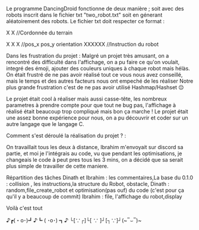Le programme DancingDroid fonctionne de deux manière ; soit avec des robots inscrit dans le fichier txt "two_robot.txt" soit en génerant aléatoirement des robots.
Le fichier txt doit respecter ce format :

X X //Cordonnée du terrain

X X X   //pos_x pos_y orientation
XXXXXX  //Instruction du robot



Dans les frustration du projet :
Malgré un projet très amusant, on a rencontré des difficulté dans l'affichage, on a pu faire ce qu'on voulait, integré des émoji, ajouter des couleurs uniques à chaque robot mais hélàs.
On était frustré de ne pas avoir réalisé tout ce vous nous avez conseillé, mais le temps et des autres facteurs nous ont empeché de les réaliser
Notre plus grande frustration c'est de ne pas avoir utilisé Hashmap/Hashset 😔

Le projet était cool à réaliser mais aussi casse-tête, les nombreux parametres à prendre compte pour que tout ne bug pas, l'affichage à réalisé était beaucoup trop compliqué mais bon ça marche ! Le projet était une assez bonne expérience pour nous, on a pu découvrir et coder sur un autre langage que le langage C.


Comment s'est déroulé la réalisation du projet ? :

On travaillait tous les deux à distance, Ibrahim m'envoyait sur discord sa partie, et moi je l'intégrais au code, vu que pendant les optimisations, je changeais le code à peut pres tous les 3 mins, on a décidé que sa serait plus simple de travailler de cette maniere.    

Répartition des tâches 
Dinath et Ibrahim : les commentaires,La base du 0.1.0 : collision , les instructions,la structure du Robot, obstacle,
Dinath : random,file_create_robot et optimisation(pas ouf) du code (c'est pour ça qu'il y a beaucoup de commit)
Ibrahim : file, l'affichage du robot,display

Voilà c'est tout

♪┏(・o･)┛♪┗ ( ･o･) ┓♪ └[∵┌]└[ ∵ ]┘[┐∵]┘(~‾⌣‾)~

        
